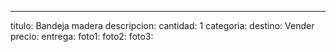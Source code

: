 ---
titulo: Bandeja madera
descripcion: 
cantidad: 1
categoria: 
destino: Vender
precio: 
entrega: 
foto1: 
foto2: 
foto3: 
